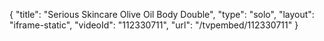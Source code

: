 {
    "title": "Serious Skincare Olive Oil Body Double",
    "type": "solo",
    "layout": "iframe-static",
    "videoId": "112330711",
    "url": "\/tvpembed\/112330711"
}